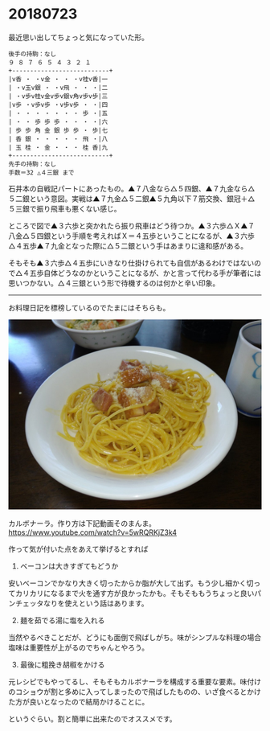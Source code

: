 # 20180723

最近思い出してちょっと気になっていた形。

```
後手の持駒：なし 
９ ８ ７ ６ ５ ４ ３ ２ １ 
+---------------------------+ 
|v香 ・ ・v金 ・ ・ ・v桂v香|一 
| ・v玉v銀 ・ ・v飛 ・ ・ ・|二 
| ・v歩v桂v金v歩v銀v角v歩v歩|三 
|v歩 ・v歩v歩 ・v歩v歩 ・ ・|四 
| ・ ・ ・ ・ ・ ・ ・ 歩 ・|五 
| ・ ・ 歩 歩 歩 ・ ・ ・ ・|六 
| 歩 歩 角 金 銀 歩 歩 ・ 歩|七 
| 香 銀 ・ ・ ・ ・ ・ 飛 ・|八 
| 玉 桂 ・ 金 ・ ・ ・ 桂 香|九 
+---------------------------+ 
先手の持駒：なし 
手数＝32 △４三銀 まで
```

石井本の自戦記パートにあったもの。▲７八金なら△５四銀、▲７九金なら△５二銀という意図。実戦は▲７九金△５二銀▲５九角以下７筋交換、銀冠＋△５三銀で振り飛車も悪くない感じ。

ところで図で▲３六歩と突かれたら振り飛車はどう待つか。▲３六歩△Ｘ▲７八金△５四銀という手順を考えればＸ＝４五歩ということになるが、▲３六歩△４五歩▲７九金となった際に△５二銀という手はあまりに違和感がある。

そもそも▲３六歩△４五歩にいきなり仕掛けられても自信があるわけではないので△４五歩自体どうなのかということになるが、かと言って代わる手が筆者には思いつかない。△４三銀という形で待機するのは何かと辛い印象。

---

お料理日記を標榜しているのでたまにはそちらも。

![](images/20180723.jpg)

カルボナーラ。作り方は下記動画そのまんま。  
https://www.youtube.com/watch?v=5wRQRKjZ3k4

作って気が付いた点をあえて挙げるとすれば

1. ベーコンは大きすぎてもどうか

安いベーコンでかなり大きく切ったからか脂が大して出ず。もう少し細かく切ってカリカリになるまで火を通す方が良かったかも。そもそももうちょっと良いパンチェッタなりを使えという話はあります。

2. 麺を茹でる湯に塩を入れる

当然やるべきことだが、どうにも面倒で飛ばしがち。味がシンプルな料理の場合塩味は重要性が上がるのでちゃんとやろう。

3. 最後に粗挽き胡椒をかける

元レシピでもやってるし、そもそもカルボナーラを構成する重要な要素。味付けのコショウが割と多めに入ってしまったので飛ばしたものの、いざ食べるとかけた方が良いとなったので結局かけることに。

というぐらい。割と簡単に出来たのでオススメです。
